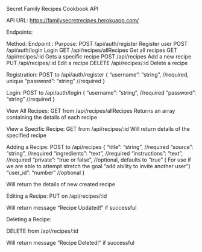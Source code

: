 Secret Family Recipes Cookbook API 

API URL: https://familysecretrecipes.herokuapp.com/

Endpoints: 

Method:	 Endpoint	:                         Purpose:
POST	    /api/auth/register	          Register user
POST	    /api/auth/login	                  Login
GET	            /api/recipes/allRecipes       Get all recipes
GET 	    /api/recipes/:id	                  Gets a specific recipe
POST	    /api/recipes	                  Add a new recipe
PUT	    /api/recipes/:id	                  Edit a recipe
DELETE	    /api/recipes/:id	                  Delete a recipe

Registration:
POST to /api/auth/register
{
  “username”: “string”, //required, unique
  “password”: “string” //required
}

Login:
POST to /api/auth/login
{
  “username”: “string”, //required
  “password”: “string” //required
}

View All Recipes:
GET from /api/recipes/allRecipes
Returns an array containing the details of each recipe

View a Specific Recipe:
GET from /api/recipes/:id
Will return details of the specified recipe

Adding a Recipe:
POST to /api/recipes
{
  “title”: “string”, //required
  “source”: “string”, //required
  “ingredients”: “text”, //required
  “instructions”: “text”, //required
  “private”: “true or false”, //optional, defaults to “true”  ( For use if we are able to attempt stretch the goal “add ability to invite another user”)
  “user_id”: “number” //optional
}

Will return the details of new created recipe

Editing a Recipe:
PUT on /api/recipes/:id

Will return message “Recipe Updated!” if successful

Deleting a Recipe:

DELETE from /api/recipes/:id

Will return message “Recipe Deleted!” if successful
